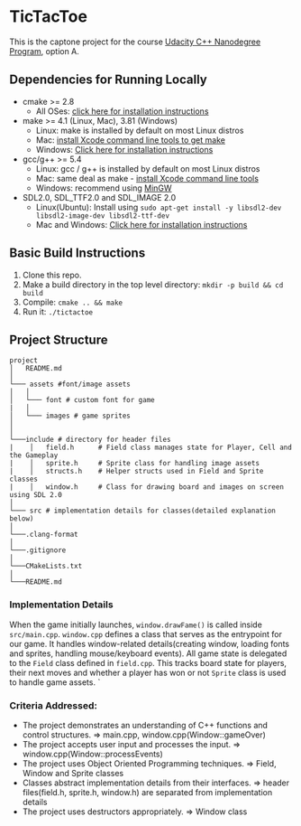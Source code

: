 # TicTacToe

This is the captone project for the course [Udacity C++ Nanodegree Program](https://www.udacity.com/course/c-plus-plus-nanodegree--nd213), option A.

## Dependencies for Running Locally

- cmake >= 2.8
  - All OSes: [click here for installation instructions](https://cmake.org/install/)
- make >= 4.1 (Linux, Mac), 3.81 (Windows)
  - Linux: make is installed by default on most Linux distros
  - Mac: [install Xcode command line tools to get make](https://developer.apple.com/xcode/features/)
  - Windows: [Click here for installation instructions](http://gnuwin32.sourceforge.net/packages/make.htm)
- gcc/g++ >= 5.4
  - Linux: gcc / g++ is installed by default on most Linux distros
  - Mac: same deal as make - [install Xcode command line tools](https://developer.apple.com/xcode/features/)
  - Windows: recommend using [MinGW](http://www.mingw.org/)
- SDL2.0, SDL_TTF2.0 and SDL_IMAGE 2.0
  - Linux(Ubuntu): Install using `sudo apt-get install -y libsdl2-dev libsdl2-image-dev libsdl2-ttf-dev`
  - Mac and Windows: [Click here for installation instructions](https://wiki.libsdl.org/Installation)

## Basic Build Instructions

1. Clone this repo.
2. Make a build directory in the top level directory: `mkdir -p build && cd build`
3. Compile: `cmake .. && make`
4. Run it: `./tictactoe`

## Project Structure

```
project
│   README.md
│
└─── assets #font/image assets
│   │
│   └─── font # custom font for game
|   │
│   └─── images # game sprites
│
│
└───include # directory for header files
|    │   field.h      # Field class manages state for Player, Cell and the Gameplay
|    │   sprite.h     # Sprite class for handling image assets
|    │   structs.h    # Helper structs used in Field and Sprite classes
|    │   window.h     # Class for drawing board and images on screen using SDL 2.0
│
└─── src # implementation details for classes(detailed explanation below)
│
└───.clang-format
│
└───.gitignore
│
└───CMakeLists.txt
│
└───README.md
```

### Implementation Details

When the game initially launches, `window.drawFame()` is called inside `src/main.cpp`.
`window.cpp` defines a class that serves as the entrypoint for our game. It handles window-related details(creating window, loading fonts and sprites, handling mouse/keyboard events). All game state is delegated to the `Field` class defined in `field.cpp`. This tracks board state for players, their next moves and whether a player has won or not `Sprite` class is used to handle game assets.
`

### Criteria Addressed:

- The project demonstrates an understanding of C++ functions and control structures. => main.cpp, window.cpp(Window::gameOver)
- The project accepts user input and processes the input. => window.cpp(Window::processEvents)
- The project uses Object Oriented Programming techniques. => Field, Window and Sprite classes
- Classes abstract implementation details from their interfaces. => header files(field.h, sprite.h, window.h) are separated from implementation details
- The project uses destructors appropriately. => Window class
